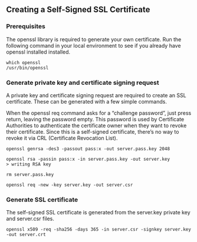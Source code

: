 ## Creating a Self-Signed SSL Certificate

### Prerequisites
 
The openssl library is required to generate your own certificate. Run the following command in your local environment to see if you already have openssl installed installed.

```shell
which openssl
/usr/bin/openssl
```

### Generate private key and certificate signing request

A private key and certificate signing request are required to create an SSL certificate. These can be generated with a few simple commands.

When the openssl req command asks for a “challenge password”, just press return, leaving the password empty. This password is used by Certificate Authorities to authenticate the certificate owner when they want to revoke their certificate. Since this is a self-signed certificate, there’s no way to revoke it via CRL (Certificate Revocation List).

```shell
openssl genrsa -des3 -passout pass:x -out server.pass.key 2048
```

```shell
openssl rsa -passin pass:x -in server.pass.key -out server.key
> writing RSA key
```

```shell
rm server.pass.key
```

```shell
openssl req -new -key server.key -out server.csr
```

### Generate SSL certificate

The self-signed SSL certificate is generated from the server.key private key and server.csr files.

```shell
openssl x509 -req -sha256 -days 365 -in server.csr -signkey server.key -out server.crt
```
